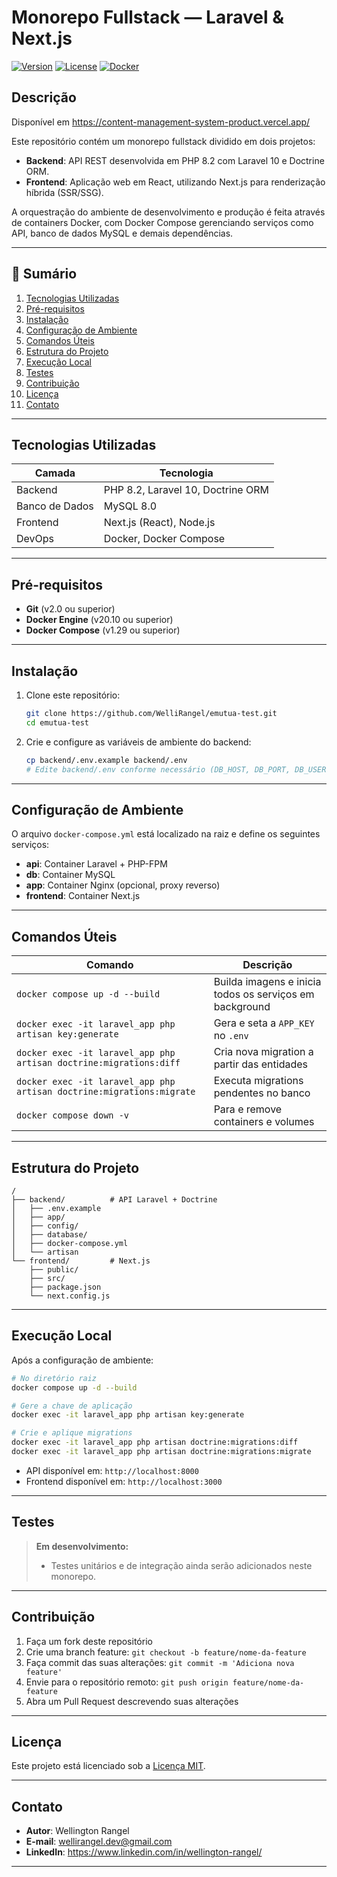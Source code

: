 # Monorepo Fullstack — Laravel & Next.js

[![Version](https://img.shields.io/badge/version-1.0.0-blue.svg)]()
[![License](https://img.shields.io/badge/license-MIT-green.svg)]()
[![Docker](https://img.shields.io/badge/docker-ready-blue.svg)]()

## Descrição

Disponível em https://content-management-system-product.vercel.app/

Este repositório contém um monorepo fullstack dividido em dois projetos:

- **Backend**: API REST desenvolvida em PHP 8.2 com Laravel 10 e Doctrine ORM.  
- **Frontend**: Aplicação web em React, utilizando Next.js para renderização híbrida (SSR/SSG).

A orquestração do ambiente de desenvolvimento e produção é feita através de containers Docker, com Docker Compose gerenciando serviços como API, banco de dados MySQL e demais dependências.

---

## 📑 Sumário

1. [Tecnologias Utilizadas](#tecnologias-utilizadas)  
2. [Pré-requisitos](#pré-requisitos)  
3. [Instalação](#instalação)  
4. [Configuração de Ambiente](#configuração-de-ambiente)  
5. [Comandos Úteis](#comandos-úteis)  
6. [Estrutura do Projeto](#estrutura-do-projeto)  
7. [Execução Local](#execução-local)  
8. [Testes](#testes)  
9. [Contribuição](#contribuição)  
10. [Licença](#licença)  
11. [Contato](#contato)

---

## Tecnologias Utilizadas

| Camada     | Tecnologia                 |
| ---------- | -------------------------- |
| Backend    | PHP 8.2, Laravel 10, Doctrine ORM |
| Banco de Dados | MySQL 8.0                 |
| Frontend   | Next.js (React), Node.js   |
| DevOps     | Docker, Docker Compose     |

---

## Pré-requisitos

- **Git** (v2.0 ou superior)  
- **Docker Engine** (v20.10 ou superior)  
- **Docker Compose** (v1.29 ou superior)

---

## Instalação

1. Clone este repositório:
   ```bash
   git clone https://github.com/WelliRangel/emutua-test.git
   cd emutua-test
   ```

2. Crie e configure as variáveis de ambiente do backend:
   ```bash
   cp backend/.env.example backend/.env
   # Edite backend/.env conforme necessário (DB_HOST, DB_PORT, DB_USER, DB_PASS etc.)
   ```

---

## Configuração de Ambiente

O arquivo `docker-compose.yml` está localizado na raiz e define os seguintes serviços:

- **api**: Container Laravel + PHP-FPM  
- **db**: Container MySQL  
- **app**: Container Nginx (opcional, proxy reverso)  
- **frontend**: Container Next.js

---

## Comandos Úteis

| Comando                                                                                     | Descrição                                |
| ------------------------------------------------------------------------------------------- | ---------------------------------------- |
| `docker compose up -d --build`                                                              | Builda imagens e inicia todos os serviços em background |
| `docker exec -it laravel_app php artisan key:generate`                                      | Gera e seta a `APP_KEY` no `.env`        |
| `docker exec -it laravel_app php artisan doctrine:migrations:diff`                          | Cria nova migration a partir das entidades |
| `docker exec -it laravel_app php artisan doctrine:migrations:migrate`                       | Executa migrations pendentes no banco    |
| `docker compose down -v`                                                                    | Para e remove containers e volumes       |

---

## Estrutura do Projeto

```
/
├── backend/          # API Laravel + Doctrine
│   ├── .env.example
│   ├── app/
│   ├── config/
│   ├── database/
│   ├── docker-compose.yml
│   └── artisan
└── frontend/         # Next.js
    ├── public/
    ├── src/
    ├── package.json
    └── next.config.js
```

---

## Execução Local

Após a configuração de ambiente:

```bash
# No diretório raiz
docker compose up -d --build

# Gere a chave de aplicação
docker exec -it laravel_app php artisan key:generate

# Crie e aplique migrations
docker exec -it laravel_app php artisan doctrine:migrations:diff
docker exec -it laravel_app php artisan doctrine:migrations:migrate
```

- API disponível em: `http://localhost:8000`  
- Frontend disponível em: `http://localhost:3000`

---

## Testes

> **Em desenvolvimento:**  
> - Testes unitários e de integração ainda serão adicionados neste monorepo.

---

## Contribuição

1. Faça um fork deste repositório  
2. Crie uma branch feature: `git checkout -b feature/nome-da-feature`  
3. Faça commit das suas alterações: `git commit -m 'Adiciona nova feature'`  
4. Envie para o repositório remoto: `git push origin feature/nome-da-feature`  
5. Abra um Pull Request descrevendo suas alterações

---

## Licença

Este projeto está licenciado sob a [Licença MIT](LICENSE).

---

## Contato

- **Autor**: Wellington Rangel  
- **E-mail**: wellirangel.dev@gmail.com  
- **LinkedIn**: https://www.linkedin.com/in/wellington-rangel/

---
